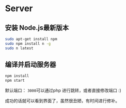 # Server

## 安装 Node.js最新版本

```bash
sudo apt-get install npm
sudo npm install n -g
sudo n latest
```

## 编译并启动服务器

```bash
npm install
npm start
```

默认端口： `3000`可以通过php 进行跳转，或者直接修改端口 :)

成功的话就可以看到界面了，虽然很丑陋，有时间进行修补。